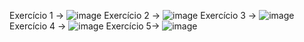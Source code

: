 Exercício 1 -> ![image](https://github.com/user-attachments/assets/9c43ef03-a0a7-4900-9331-c8b2b7993d09)
Exercício 2 -> ![image](https://github.com/user-attachments/assets/4e03ed12-be62-428a-b0be-ce45f947419b)
Exercício 3 -> ![image](https://github.com/user-attachments/assets/25b49138-de4e-436d-a007-a36628aaf67e)
Exercício 4 -> ![image](https://github.com/user-attachments/assets/45893bb9-70cd-41ad-84c8-f5cdcd40855b)
Exercício 5-> ![image](https://github.com/user-attachments/assets/3fed6ffe-b53b-4b46-9eec-3b9dcf2bf3ea)
